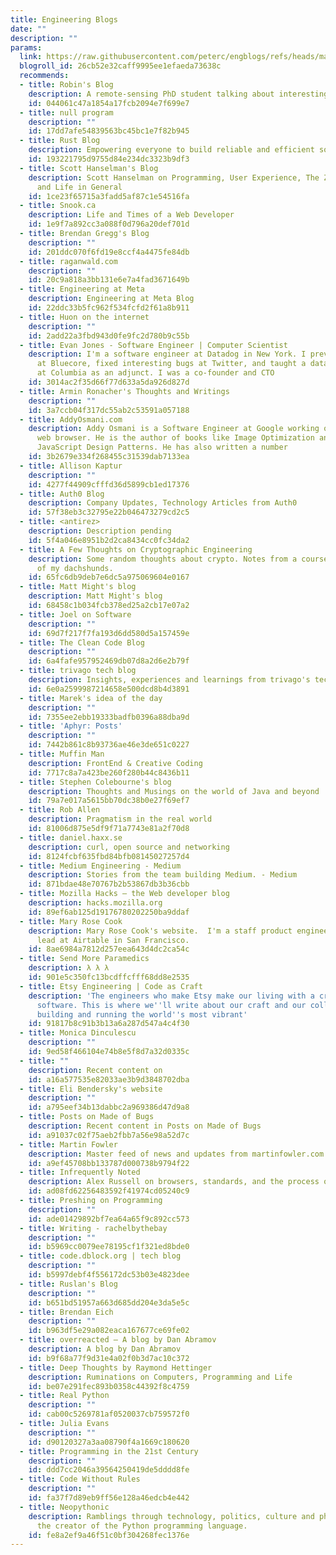 ```yaml
---
title: Engineering Blogs
date: ""
description: ""
params:
  link: https://raw.githubusercontent.com/peterc/engblogs/refs/heads/master/engblogs.opml
  blogroll_id: 26cb52e32caff9995ee1efaeda73638c
  recommends:
  - title: Robin's Blog
    description: A remote-sensing PhD student talking about interesting things...
    id: 044061c47a1854a17fcb2094e7f699e7
  - title: null program
    description: ""
    id: 17dd7afe54839563bc45bc1e7f82b945
  - title: Rust Blog
    description: Empowering everyone to build reliable and efficient software.
    id: 193221795d9755d84e234dc3323b9df3
  - title: Scott Hanselman's Blog
    description: Scott Hanselman on Programming, User Experience, The Zen of Computers
      and Life in General
    id: 1ce23f65715a3fadd5af87c1e54516fa
  - title: Snook.ca
    description: Life and Times of a Web Developer
    id: 1e9f7a892cc3a088f0d796a20def701d
  - title: Brendan Gregg's Blog
    description: ""
    id: 201ddc070f6fd19e8ccf4a4475fe84db
  - title: raganwald.com
    description: ""
    id: 20c9a818a3bb131e6e7a4fad3671649b
  - title: Engineering at Meta
    description: Engineering at Meta Blog
    id: 22ddc33b5fc962f534fcfd2f61a8b911
  - title: Huon on the internet
    description: ""
    id: 2add22a3fbd943d0fe9fc2d780b9c55b
  - title: Evan Jones - Software Engineer | Computer Scientist
    description: I'm a software engineer at Datadog in New York. I previously worked
      at Bluecore, fixed interesting bugs at Twitter, and taught a database class
      at Columbia as an adjunct. I was a co-founder and CTO
    id: 3014ac2f35d66f77d633a5da926d827d
  - title: Armin Ronacher's Thoughts and Writings
    description: ""
    id: 3a7ccb04f317dc55ab2c53591a057188
  - title: AddyOsmani.com
    description: Addy Osmani is a Software Engineer at Google working on the Chrome
      web browser. He is the author of books like Image Optimization and Learning
      JavaScript Design Patterns. He has also written a number
    id: 3b2679e334f268455c31539dab7133ea
  - title: Allison Kaptur
    description: ""
    id: 4277f44909cfffd36d5899cb1ed17376
  - title: Auth0 Blog
    description: Company Updates, Technology Articles from Auth0
    id: 57f38eb3c32795e22b046473279cd2c5
  - title: <antirez>
    description: Description pending
    id: 5f4a046e8951b2d2ca8434cc0fc34da2
  - title: A Few Thoughts on Cryptographic Engineering
    description: Some random thoughts about crypto. Notes from a course I teach. Pictures
      of my dachshunds.
    id: 65fc6db9deb7e6dc5a975069604e0167
  - title: Matt Might's blog
    description: Matt Might's blog
    id: 68458c1b034fcb378ed25a2cb17e07a2
  - title: Joel on Software
    description: ""
    id: 69d7f217f7fa193d6dd580d5a157459e
  - title: The Clean Code Blog
    description: ""
    id: 6a4fafe957952469db07d8a2d6e2b79f
  - title: trivago tech blog
    description: Insights, experiences and learnings from trivago's tech teams.
    id: 6e0a2599987214658e500dcd8b4d3891
  - title: Marek's idea of the day
    description: ""
    id: 7355ee2ebb19333badfb0396a88dba9d
  - title: 'Aphyr: Posts'
    description: ""
    id: 7442b861c8b93736ae46e3de651c0227
  - title: Muffin Man
    description: FrontEnd & Creative Coding
    id: 7717c8a7a423be260f280b44c8436b11
  - title: Stephen Colebourne's blog
    description: Thoughts and Musings on the world of Java and beyond
    id: 79a7e017a5615bb70dc38b0e27f69ef7
  - title: Rob Allen
    description: Pragmatism in the real world
    id: 81006d875e5df9f71a7743e81a2f70d8
  - title: daniel.haxx.se
    description: curl, open source and networking
    id: 8124fcbf635fbd84bfb08145027257d4
  - title: Medium Engineering - Medium
    description: Stories from the team building Medium. - Medium
    id: 871bdae48e70767b2b53867db3b36cbb
  - title: Mozilla Hacks – the Web developer blog
    description: hacks.mozilla.org
    id: 89ef6ab125d19176780202250ba9ddaf
  - title: Mary Rose Cook
    description: Mary Rose Cook's website.  I'm a staff product engineer and tech
      lead at Airtable in San Francisco.
    id: 8ae6984a7812d257eea643d4dc2ca54c
  - title: Send More Paramedics
    description: λ λ λ
    id: 901e5c350fc13bcdffcfff68dd8e2535
  - title: Etsy Engineering | Code as Craft
    description: 'The engineers who make Etsy make our living with a craft we love:
      software. This is where we''ll write about our craft and our collective experience
      building and running the world''s most vibrant'
    id: 91817b8c91b3b13a6a287d547a4c4f30
  - title: Monica Dinculescu
    description: ""
    id: 9ed58f466104e74b8e5f8d7a32d0335c
  - title: ""
    description: Recent content on
    id: a16a577535e82033ae3b9d3848702dba
  - title: Eli Bendersky's website
    description: ""
    id: a795eef34b13dabbc2a969386d47d9a8
  - title: Posts on Made of Bugs
    description: Recent content in Posts on Made of Bugs
    id: a91037c02f75aeb2fbb7a56e98a52d7c
  - title: Martin Fowler
    description: Master feed of news and updates from martinfowler.com
    id: a9ef45708bb133787d000738b9794f22
  - title: Infrequently Noted
    description: Alex Russell on browsers, standards, and the process of progress.
    id: ad08fd62256483592f41974cd05240c9
  - title: Preshing on Programming
    description: ""
    id: ade01429892bf7ea64a65f9c892cc573
  - title: Writing - rachelbythebay
    description: ""
    id: b5969cc0079ee78195cf1f321ed8bde0
  - title: code.dblock.org | tech blog
    description: ""
    id: b5997debf4f556172dc53b03e4823dee
  - title: Ruslan's Blog
    description: ""
    id: b651bd51957a663d685dd204e3da5e5c
  - title: Brendan Eich
    description: ""
    id: b963df5e29a082eaca167677ce69fe02
  - title: overreacted — A blog by Dan Abramov
    description: A blog by Dan Abramov
    id: b9f68a77f9d31e4a02f0b3d7ac10c372
  - title: Deep Thoughts by Raymond Hettinger
    description: Ruminations on Computers, Programming and Life
    id: be07e291fec893b0358c44392f8c4759
  - title: Real Python
    description: ""
    id: cab00c5269781af0520037cb759572f0
  - title: Julia Evans
    description: ""
    id: d90120327a3aa08790f4a1669c180620
  - title: Programming in the 21st Century
    description: ""
    id: ddd7cc2046a39564250419de5dddd8fe
  - title: Code Without Rules
    description: ""
    id: fa37f7d89eb9ff56e128a46edcb4e442
  - title: Neopythonic
    description: Ramblings through technology, politics, culture and philosophy by
      the creator of the Python programming language.
    id: fe8a2ef9a46f51c0bf304268fec1376e
---
```

